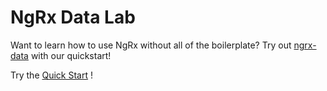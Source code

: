 # NgRx Data Lab

Want to learn how to use NgRx without all of the boilerplate? Try out [ngrx-data](https://github.com/johnpapa/angular-ngrx-data) with our quickstart!

Try the [Quick Start](https://github.com/ngrx-data-lab/quickstart.md) !